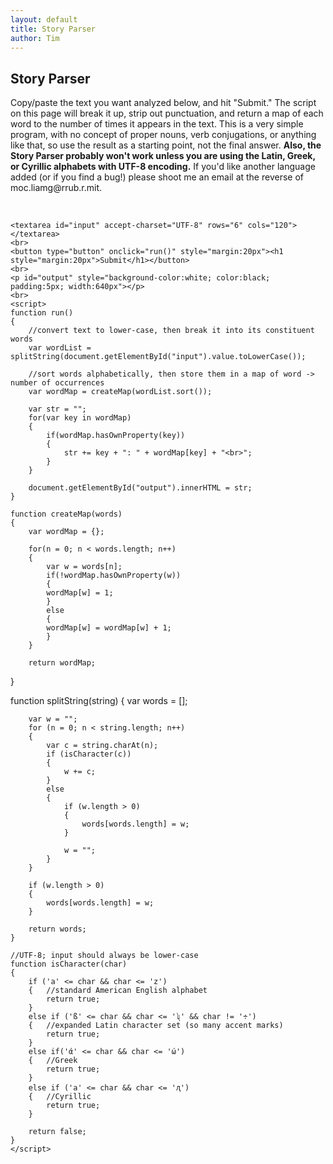 ```yaml
---
layout: default
title: Story Parser
author: Tim
---
```

<div>
	<h2>Story Parser</h2>
	<p>Copy/paste the text you want analyzed below, and hit "Submit." The script on this page will break it up, strip out punctuation, and return a map of each word to the number of times it appears in the text. This is a very simple program, with no concept of proper nouns, verb conjugations, or anything like that, so use the result as a starting point, not the final answer. <b>Also, the Story Parser probably won't work unless you are using the Latin, Greek, or Cyrillic alphabets with UTF-8 encoding.</b> If you'd like another language added (or if you find a bug!) please shoot me an email at the reverse of moc.liamg@rrub.r.mit.</p><br />

	
	<textarea id="input" accept-charset="UTF-8" rows="6" cols="120"></textarea>
	<br>
	<button type="button" onclick="run()" style="margin:20px"><h1 style="margin:20px">Submit</h1></button>
	<br>
	<p id="output" style="background-color:white; color:black; padding:5px; width:640px"></p>
	<br>
	<script> 
	function run() 
	{
		//convert text to lower-case, then break it into its constituent words 
		var wordList = splitString(document.getElementById("input").value.toLowerCase());
    
		//sort words alphabetically, then store them in a map of word -> number of occurrences 
		var wordMap = createMap(wordList.sort());  

		var str = "";
		for(var key in wordMap) 
		{
			if(wordMap.hasOwnProperty(key)) 
			{
				str += key + ": " + wordMap[key] + "<br>";
			}
		}

		document.getElementById("output").innerHTML = str;
	}

	function createMap(words) 
	{		
		var wordMap = {};
    
		for(n = 0; n < words.length; n++) 
		{
			var w = words[n];
			if(!wordMap.hasOwnProperty(w)) 
			{
			wordMap[w] = 1;
			}
			else 
			{
			wordMap[w] = wordMap[w] + 1;
			}
		}
		
		return wordMap;
   }

   function splitString(string) 
   {
		var words = [];

		var w = "";
		for (n = 0; n < string.length; n++) 
		{
			var c = string.charAt(n);
			if (isCharacter(c)) 
			{
				w += c;
			}
			else 
			{
				if (w.length > 0) 
				{
					words[words.length] = w;
				}
				
				w = "";
			}
		}

		if (w.length > 0) 
		{
			words[words.length] = w;
		}

		return words;
	}

	//UTF-8; input should always be lower-case
	function isCharacter(char) 
	{
		if ('a' <= char && char <= 'z') 
		{	//standard American English alphabet
			return true;
		}	
		else if ('ß' <= char && char <= 'ʯ' && char != '÷') 
		{	//expanded Latin character set (so many accent marks)		
			return true;
		}	
		else if('ά' <= char && char <= 'ώ')
		{	//Greek
			return true;
		}
		else if ('а' <= char && char <= 'ԯ')
		{	//Cyrillic
			return true;
		}
				
		return false;
	}
	</script>
